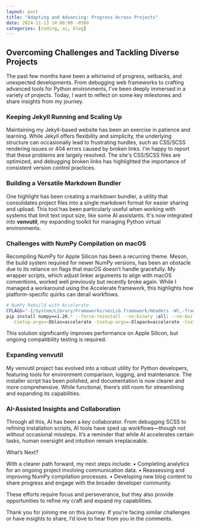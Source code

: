 ```yaml
---
layout: post
title: "Adapting and Advancing: Progress Across Projects"
date: 2024-11-13 14:00:00 -0500
categories: [coding, ai, blog]
---
```


## Overcoming Challenges and Tackling Diverse Projects

The past few months have been a whirlwind of progress, setbacks, and unexpected developments. From debugging web frameworks to crafting advanced tools for Python environments, I've been deeply immersed in a variety of projects. Today, I want to reflect on some key milestones and share insights from my journey.

### Keeping Jekyll Running and Scaling Up

Maintaining my Jekyll-based website has been an exercise in patience and learning. While Jekyll offers flexibility and simplicity, the underlying structure can occasionally lead to frustrating hurdles, such as CSS/SCSS rendering issues or 404 errors caused by broken links. I'm happy to report that these problems are largely resolved. The site's CSS/SCSS files are optimized, and debugging broken links has highlighted the importance of consistent version control practices.

### Building a Versatile Markdown Bundler

One highlight has been creating a markdown bundler, a utility that consolidates project files into a single markdown format for easier sharing and upload. This tool has been particularly useful when working with systems that limit text input size, like some AI assistants. It's now integrated into **venvutil**, my expanding toolkit for managing Python virtual environments.

### Challenges with NumPy Compilation on macOS

Recompiling NumPy for Apple Silicon has been a recurring theme. Meson, the build system required for newer NumPy versions, has been an obstacle due to its reliance on flags that macOS doesn’t handle gracefully. My wrapper scripts, which adjust linker arguments to align with macOS conventions, worked well previously but recently broke again. While I managed a workaround using the Accelerate framework, this highlights how platform-specific quirks can derail workflows.

```bash
# NumPy Rebuild with Accelerate
CFLAGS="-I/System/Library/Frameworks/vecLib.framework/Headers -Wl,-framework -Wl,Accelerate -framework Accelerate" \
pip install numpy==1.26.* --force-reinstall --no-binary :all: --no-build-isolation --compile \
  -Csetup-args=-Dblas=accelerate -Csetup-args=-Dlapack=accelerate -Csetup-args=-Duse-ilp64=true
```

This solution significantly improves performance on Apple Silicon, but ongoing compatibility testing is required.

### Expanding venvutil

My venvutil project has evolved into a robust utility for Python developers, featuring tools for environment comparison, logging, and maintenance. The installer script has been polished, and documentation is now clearer and more comprehensive. While functional, there’s still room for streamlining and expanding its capabilities.

### AI-Assisted Insights and Collaboration

Through all this, AI has been a key collaborator. From debugging SCSS to refining installation scripts, AI tools have sped up workflows—though not without occasional missteps. It’s a reminder that while AI accelerates certain tasks, human oversight and intuition remain irreplaceable.

What’s Next?

With a clearer path forward, my next steps include:
 • Completing analytics for an ongoing project involving communication data.
 • Reassessing and improving NumPy compilation processes.
 • Developing new blog content to share progress and engage with the broader developer community.

These efforts require focus and perseverance, but they also provide opportunities to refine my craft and expand my capabilities.

Thank you for joining me on this journey. If you’re facing similar challenges or have insights to share, I’d love to hear from you in the comments.